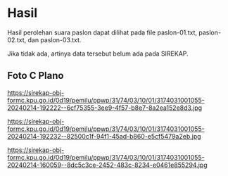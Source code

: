 # Hasil

Hasil perolehan suara paslon dapat dilihat pada file paslon-01.txt, paslon-02.txt, dan paslon-03.txt.

Jika tidak ada, artinya data tersebut belum ada pada SIREKAP.

## Foto C Plano

https://sirekap-obj-formc.kpu.go.id/0d19/pemilu/ppwp/31/74/03/10/01/3174031001055-20240214-192222--6cf75355-3ee9-4f57-b8e7-8a2ea152e8d3.jpg

https://sirekap-obj-formc.kpu.go.id/0d19/pemilu/ppwp/31/74/03/10/01/3174031001055-20240214-192232--82500c1f-94f1-45ad-b860-e5cf5479a2eb.jpg

https://sirekap-obj-formc.kpu.go.id/0d19/pemilu/ppwp/31/74/03/10/01/3174031001055-20240214-160059--8dc5c3ce-2452-483c-8234-e0461e855294.jpg
